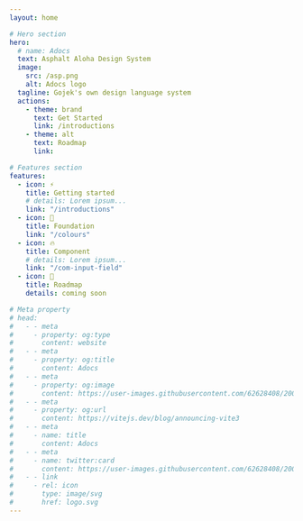 ```yaml
---
layout: home

# Hero section
hero:
  # name: Adocs
  text: Asphalt Aloha Design System
  image:
    src: /asp.png
    alt: Adocs logo
  tagline: Gojek's own design language system
  actions:
    - theme: brand
      text: Get Started
      link: /introductions
    - theme: alt
      text: Roadmap
      link: 

# Features section
features:
  - icon: ⚡️
    title: Getting started
    # details: Lorem ipsum...
    link: "/introductions"
  - icon: 🎉
    title: Foundation
    link: "/colours"
  - icon: 🔥
    title: Component
    # details: Lorem ipsum...
    link: "/com-input-field"
  - icon: 🎀
    title: Roadmap
    details: coming soon

# Meta property
# head:
#   - - meta
#     - property: og:type
#       content: website
#   - - meta
#     - property: og:title
#       content: Adocs
#   - - meta
#     - property: og:image
#       content: https://user-images.githubusercontent.com/62628408/200117602-4b274d14-b1b2-4f61-8dcd-9f9482c677a0.png
#   - - meta
#     - property: og:url
#       content: https://vitejs.dev/blog/announcing-vite3
#   - - meta
#     - name: title
#       content: Adocs
#   - - meta
#     - name: twitter:card
#       content: https://user-images.githubusercontent.com/62628408/200117602-4b274d14-b1b2-4f61-8dcd-9f9482c677a0.png
#   - - link
#     - rel: icon
#       type: image/svg
#       href: logo.svg
---
```


<!-- Custom home layout -->
<!-- <div class="custom-layout">
  <h1>🏀</h1>
  <h1>Custom Layout</h1>
  <p>This section was added using plain HTML and CSS.</p>
  <a href="https://github.com/Evavic44/adocs/blob/main/docs/index.md#custom-layout" target="_blank" class="btn">Source Code</a>
</div> -->
